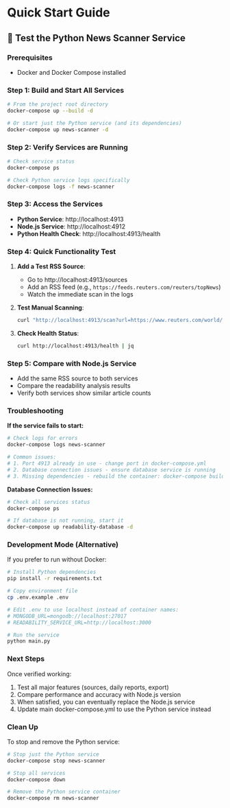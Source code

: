 # Quick Start Guide

## 🚀 Test the Python News Scanner Service

### Prerequisites
- Docker and Docker Compose installed

### Step 1: Build and Start All Services

```bash
# From the project root directory
docker-compose up --build -d

# Or start just the Python service (and its dependencies)
docker-compose up news-scanner -d
```

### Step 2: Verify Services are Running

```bash
# Check service status
docker-compose ps

# Check Python service logs specifically
docker-compose logs -f news-scanner
```

### Step 3: Access the Services

- **Python Service**: http://localhost:4913
- **Node.js Service**: http://localhost:4912
- **Python Health Check**: http://localhost:4913/health

### Step 4: Quick Functionality Test

1. **Add a Test RSS Source**:
   - Go to http://localhost:4913/sources
   - Add an RSS feed (e.g., `https://feeds.reuters.com/reuters/topNews`)
   - Watch the immediate scan in the logs

2. **Test Manual Scanning**:
   ```bash
   curl "http://localhost:4913/scan?url=https://www.reuters.com/world/"
   ```

3. **Check Health Status**:
   ```bash
   curl http://localhost:4913/health | jq
   ```

### Step 5: Compare with Node.js Service

- Add the same RSS source to both services
- Compare the readability analysis results
- Verify both services show similar article counts

### Troubleshooting

**If the service fails to start:**
```bash
# Check logs for errors
docker-compose logs news-scanner

# Common issues:
# 1. Port 4913 already in use - change port in docker-compose.yml
# 2. Database connection issues - ensure database service is running
# 3. Missing dependencies - rebuild the container: docker-compose build news-scanner
```

**Database Connection Issues:**
```bash
# Check all services status
docker-compose ps

# If database is not running, start it
docker-compose up readability-database -d
```

### Development Mode (Alternative)

If you prefer to run without Docker:

```bash
# Install Python dependencies
pip install -r requirements.txt

# Copy environment file
cp .env.example .env

# Edit .env to use localhost instead of container names:
# MONGODB_URL=mongodb://localhost:27017
# READABILITY_SERVICE_URL=http://localhost:3000

# Run the service
python main.py
```

### Next Steps

Once verified working:
1. Test all major features (sources, daily reports, export)
2. Compare performance and accuracy with Node.js version
3. When satisfied, you can eventually replace the Node.js service
4. Update main docker-compose.yml to use the Python service instead

### Clean Up

To stop and remove the Python service:
```bash
# Stop just the Python service
docker-compose stop news-scanner

# Stop all services
docker-compose down

# Remove the Python service container
docker-compose rm news-scanner
```
